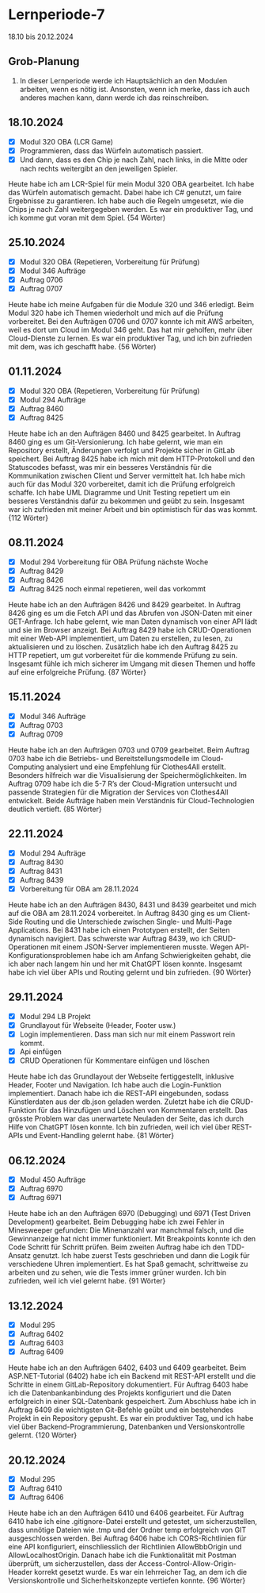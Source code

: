 # Lernperiode-7

18.10 bis 20.12.2024

## Grob-Planung

1. In dieser Lernperiode werde ich Hauptsächlich an den Modulen arbeiten, wenn es nötig ist. Ansonsten, wenn ich merke, dass ich auch anderes machen kann, dann werde ich das reinschreiben.

## 18.10.2024

- [x] Modul 320 OBA (LCR Game)
- [x] Programmieren, dass das Würfeln automatisch passiert.
- [x] Und dann, dass es den Chip je nach Zahl, nach links, in die Mitte oder nach rechts weitergibt an den jeweiligen Spieler.

Heute habe ich am LCR-Spiel für mein Modul 320 OBA gearbeitet. Ich habe das Würfeln automatisch gemacht. Dabei habe ich C# genutzt, um faire Ergebnisse zu garantieren. Ich habe auch die Regeln umgesetzt, wie die Chips je nach Zahl weitergegeben werden. Es war ein produktiver Tag, und ich komme gut voran mit dem Spiel. {54 Wörter)

## 25.10.2024

- [x] Modul 320 OBA (Repetieren, Vorbereitung für Prüfung)
- [x] Modul 346 Aufträge
- [x] Auftrag 0706
- [x] Auftrag 0707

Heute habe ich meine Aufgaben für die Module 320 und 346 erledigt. Beim Modul 320 habe ich Themen wiederholt und mich auf die Prüfung vorbereitet. Bei den Aufträgen 0706 und 0707 konnte ich mit AWS arbeiten, weil es dort um Cloud im Modul 346 geht. Das hat mir geholfen, mehr über Cloud-Dienste zu lernen. Es war ein produktiver Tag, und ich bin zufrieden mit dem, was ich geschafft habe. {56 Wörter)

## 01.11.2024

- [x] Modul 320 OBA (Repetieren, Vorbereitung für Prüfung)
- [x] Modul 294 Aufträge
- [x] Auftrag 8460
- [x] Auftrag 8425

Heute habe ich an den Aufträgen 8460 und 8425 gearbeitet. In Auftrag 8460 ging es um Git-Versionierung. Ich habe gelernt, wie man ein Repository erstellt, Änderungen verfolgt und Projekte sicher in GitLab speichert. Bei Auftrag 8425 habe ich mich mit dem HTTP-Protokoll und den Statuscodes befasst, was mir ein besseres Verständnis für die Kommunikation zwischen Client und Server vermittelt hat. Ich habe mich auch für das Modul 320 vorbereitet, damit ich die Prüfung erfolgreich schaffe. Ich habe UML Diagramme und Unit Testing repetiert um ein besseres Verständnis dafür zu bekommen und geübt zu sein. Insgesamt war ich zufrieden mit meiner Arbeit und bin optimistisch für das was kommt. {112 Wörter}

## 08.11.2024

- [x] Modul 294 Vorbereitung für OBA Prüfung nächste Woche
- [x] Auftrag 8429
- [x] Auftrag 8426
- [x] Auftrag 8425 noch einmal repetieren, weil das vorkommt

Heute habe ich an den Aufträgen 8426 und 8429 gearbeitet. In Auftrag 8426 ging es um die Fetch API und das Abrufen von JSON-Daten mit einer GET-Anfrage. Ich habe gelernt, wie man Daten dynamisch von einer API lädt und sie im Browser anzeigt. Bei Auftrag 8429 habe ich CRUD-Operationen mit einer Web-API implementiert, um Daten zu erstellen, zu lesen, zu aktualisieren und zu löschen. Zusätzlich habe ich den Auftrag 8425 zu HTTP repetiert, um gut vorbereitet für die kommende Prüfung zu sein. Insgesamt fühle ich mich sicherer im Umgang mit diesen Themen und hoffe auf eine erfolgreiche Prüfung. {87 Wörter}

## 15.11.2024

- [x] Modul 346 Aufträge
- [x] Auftrag 0703
- [x] Auftrag 0709

Heute habe ich an den Aufträgen 0703 und 0709 gearbeitet. Beim Auftrag 0703 habe ich die Betriebs- und Bereitstellungsmodelle im Cloud-Computing analysiert und eine Empfehlung für Clothes4All erstellt. Besonders hilfreich war die Visualisierung der Speichermöglichkeiten. Im Auftrag 0709 habe ich die 5-7 R’s der Cloud-Migration untersucht und passende Strategien für die Migration der Services von Clothes4All entwickelt. Beide Aufträge haben mein Verständnis für Cloud-Technologien deutlich vertieft. {85 Wörter}

## 22.11.2024

- [x] Modul 294 Aufträge
- [x] Auftrag 8430
- [x] Auftrag 8431
- [x] Auftrag 8439
- [x] Vorbereitung für OBA am 28.11.2024

Heute habe ich an den Aufträgen 8430, 8431 und 8439 gearbeitet und mich auf die OBA am 28.11.2024 vorbereitet. In Auftrag 8430 ging es um Client-Side Routing und die Unterschiede zwischen Single- und Multi-Page Applications. Bei 8431 habe ich einen Prototypen erstellt, der Seiten dynamisch navigiert. Das schwerste war Auftrag 8439, wo ich CRUD-Operationen mit einem JSON-Server implementieren musste. Wegen API-Konfigurationsproblemen habe ich am Anfang Schwierigkeiten gehabt, die ich aber nach langem hin und her mit ChatGPT lösen konnte. Insgesamt habe ich viel über APIs und Routing gelernt und bin zufrieden. {90 Wörter}

## 29.11.2024

- [x] Modul 294 LB Projekt
- [x] Grundlayout für Webseite (Header, Footer usw.)
- [x] Login implementieren. Dass man sich nur mit einem Passwort rein kommt.
- [x] Api einfügen
- [x] CRUD Operationen für Kommentare einfügen und löschen

Heute habe ich das Grundlayout der Webseite fertiggestellt, inklusive Header, Footer und Navigation. Ich habe auch die Login-Funktion implementiert. Danach habe ich die REST-API eingebunden, sodass Künstlerdaten aus der db.json geladen werden. Zuletzt habe ich die CRUD-Funktion für das Hinzufügen und Löschen von Kommentaren erstellt. Das grösste Problem war das unerwartete Neuladen der Seite, das ich durch Hilfe von ChatGPT lösen konnte. Ich bin zufrieden, weil ich viel über REST-APIs und Event-Handling gelernt habe. {81 Wörter}

## 06.12.2024

- [x] Modul 450 Aufträge
- [x] Auftrag 6970
- [x] Auftrag 6971

Heute habe ich an den Aufträgen 6970 (Debugging) und 6971 (Test Driven Development) gearbeitet. Beim Debugging habe ich zwei Fehler in Minesweeper gefunden: Die Minenanzahl war manchmal falsch, und die Gewinnanzeige hat nicht immer funktioniert. Mit Breakpoints konnte ich den Code Schritt für Schritt prüfen. Beim zweiten Auftrag habe ich den TDD-Ansatz genutzt. Ich habe zuerst Tests geschrieben und dann die Logik für verschiedene Uhren implementiert. Es hat Spaß gemacht, schrittweise zu arbeiten und zu sehen, wie die Tests immer grüner wurden. Ich bin zufrieden, weil ich viel gelernt habe. {91 Wörter}

## 13.12.2024

- [x] Modul 295
- [x] Auftrag 6402
- [x] Auftrag 6403
- [x] Auftrag 6409

Heute habe ich an den Aufträgen 6402, 6403 und 6409 gearbeitet. Beim ASP.NET-Tutorial (6402) habe ich ein Backend mit REST-API erstellt und die Schritte in einem GitLab-Repository dokumentiert. Für Auftrag 6403 habe ich die Datenbankanbindung des Projekts konfiguriert und die Daten erfolgreich in einer SQL-Datenbank gespeichert. Zum Abschluss habe ich in Auftrag 6409 die wichtigsten Git-Befehle geübt und ein bestehendes Projekt in ein Repository gepusht. Es war ein produktiver Tag, und ich habe viel über Backend-Programmierung, Datenbanken und Versionskontrolle gelernt. {120 Wörter}

## 20.12.2024

- [x] Modul 295
- [x] Auftrag 6410
- [x] Auftrag 6406

Heute habe ich an den Aufträgen 6410 und 6406 gearbeitet. Für Auftrag 6410 habe ich eine .gitignore-Datei erstellt und getestet, um sicherzustellen, dass unnötige Dateien wie .tmp und der Ordner temp erfolgreich von GIT ausgeschlossen werden. Bei Auftrag 6406 habe ich CORS-Richtlinien für eine API konfiguriert, einschliesslich der Richtlinien AllowBbbOrigin und AllowLocalhostOrigin. Danach habe ich die Funktionalität mit Postman überprüft, um sicherzustellen, dass der Access-Control-Allow-Origin-Header korrekt gesetzt wurde. Es war ein lehrreicher Tag, an dem ich die Versionskontrolle und Sicherheitskonzepte vertiefen konnte. {96 Wörter}

